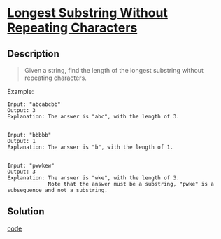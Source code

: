 # [Longest Substring Without Repeating Characters](https://leetcode.com/problems/longest-substring-without-repeating-characters/)

## Description
> Given a string, find the length of the longest substring without repeating characters.

Example:

```
Input: "abcabcbb"
Output: 3 
Explanation: The answer is "abc", with the length of 3. 


Input: "bbbbb"
Output: 1
Explanation: The answer is "b", with the length of 1.


Input: "pwwkew"
Output: 3
Explanation: The answer is "wke", with the length of 3. 
             Note that the answer must be a substring, "pwke" is a subsequence and not a substring.
```

## Solution

[code](./longest_substring_without_repeating_characters.go)
